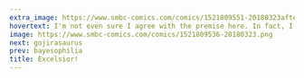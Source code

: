 ```yaml
---
extra_image: https://www.smbc-comics.com/comics/1521809551-20180323after.png
hovertext: I'm not even sure I agree with the premise here. In fact, I'm offended.
image: https://www.smbc-comics.com/comics/1521809536-20180323.png
next: gojirasaurus
prev: bayesophilia
title: Excelsior!
---
```

